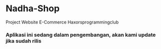 # Nadha-Shop
Project Website E-Commerce Haxorsprogrammingclub 

<h3><b>Aplikasi ini sedang dalam pengembangan, akan kami update jika sudah rilis</b></h3>
